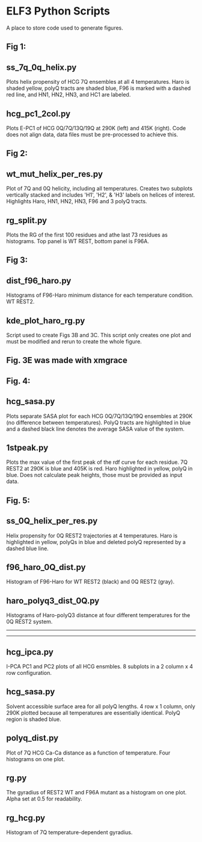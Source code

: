 # ELF3 Python Scripts
A place to store code used to generate figures.

## Fig 1:
## ss_7q_0q_helix.py
Plots helix propensity of HCG 7Q ensembles at all 4 temperatures. Haro is shaded yellow, polyQ tracts are shaded blue, F96 is marked with a dashed red line, and HN1, HN2, HN3, and HC1 are labeled.

## hcg_pc1_2col.py
Plots E-PC1 of HCG 0Q/7Q/13Q/19Q at 290K (left) and 415K (right). Code does not align data, data files must be pre-processed to achieve this.  

## Fig 2:
## wt_mut_helix_per_res.py
Plot of 7Q and 0Q helicity, including all temperatures. Creates two subplots vertically stacked and includes 'H1', 'H2', & 'H3' labels on helices of interest. Highlights Haro, HN1, HN2, HN3, F96 and 3 polyQ tracts.

## rg_split.py
Plots the RG of the first 100 residues and athe last 73 residues as histograms. Top panel is WT REST, bottom panel is F96A.

## Fig 3:
## dist_f96_haro.py
Histograms of F96-Haro minimum distance for each temperature condition. WT REST2.
## kde_plot_haro_rg.py
Script used to create Figs 3B and 3C. This script only creates one plot and must be modified and rerun to create the whole figure.
## Fig. 3E was made with xmgrace

## Fig. 4:
## hcg_sasa.py
Plots separate SASA plot for each HCG 0Q/7Q/13Q/19Q ensembles at 290K (no difference between temperatures). PolyQ tracts are highlighted in blue and a dashed black line denotes the average SASA value of the system.
## 1stpeak.py
Plots the max value of the first peak of the rdf curve for each residue. 7Q REST2 at 290K is blue and 405K is red. Haro highlighted in yellow, polyQ in blue. Does not calculate peak heights, those must be provided as input data.

## Fig. 5:
## ss_0Q_helix_per_res.py
Helix propensity for 0Q REST2 trajectories at 4 temperatures. Haro is highlighted in yellow, polyQs in blue and deleted polyQ represented by a dashed blue line.
## f96_haro_0Q_dist.py
Histogram of F96-Haro for WT REST2 (black) and 0Q REST2 (gray). 
## haro_polyq3_dist_0Q.py
Histograms of Haro-polyQ3 distance at four different temperatures for the 0Q REST2 system.

-------------------
-------------------
## hcg_ipca.py
I-PCA PC1 and PC2 plots of all HCG ensmbles. 8 subplots in a 2 column x 4 row configuration.

## hcg_sasa.py
Solvent accessible surface area for all polyQ lengths. 4 row x 1 column, only 290K plotted because all temperatures are essentially identical. 
PolyQ region is shaded blue.

## polyq_dist.py
Plot of 7Q HCG Ca-Ca distance as a function of temperature. Four histograms on one plot.

## rg.py
The gyradius of REST2 WT and F96A mutant as a histogram on one plot. Alpha set at 0.5 for readability.

## rg_hcg.py
Histogram of 7Q temperature-dependent gyradius. 
